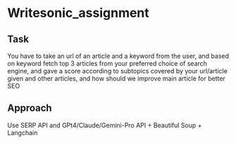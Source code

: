 # Writesonic_assignment

## Task
 You have to take an url of an article and a keyword from the user, and based on keyword fetch top 3 articles from your preferred choice of search engine, and gave a score according to subtopics covered by your url/article given and other articles, and how should we improve main article for better SEO

 ## Approach
 Use SERP API and GPt4/Claude/Gemini-Pro API + Beautiful Soup + Langchain
